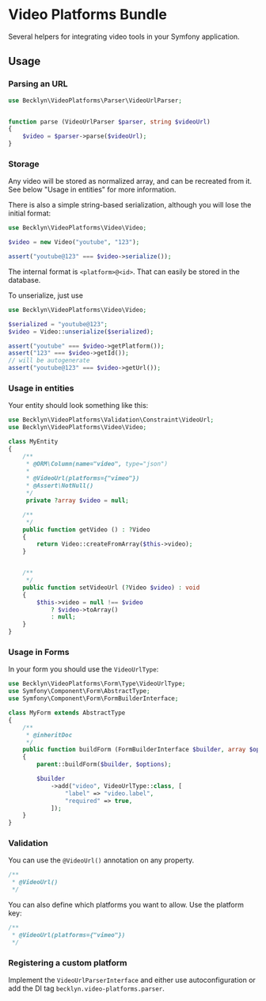 Video Platforms Bundle
======================

Several helpers for integrating video tools in your Symfony application.


Usage
-----


### Parsing an URL

```php
use Becklyn\VideoPlatforms\Parser\VideoUrlParser;


function parse (VideoUrlParser $parser, string $videoUrl)
{
    $video = $parser->parse($videoUrl);
}
```

### Storage

Any video will be stored as normalized array, and can be recreated from it. See below "Usage in entities" for more information.

There is also a simple string-based serialization, although you will lose the initial format:

```php
use Becklyn\VideoPlatforms\Video\Video;

$video = new Video("youtube", "123");

assert("youtube@123" === $video->serialize()); 
```

The internal format is `<platform>@<id>`. That can easily be stored in the database.

To unserialize, just use

```php
use Becklyn\VideoPlatforms\Video\Video;

$serialized = "youtube@123";
$video = Video::unserialize($serialized);

assert("youtube" === $video->getPlatform());
assert("123" === $video->getId());
// will be autogenerate
assert("youtube@123" === $video->getUrl());
```

### Usage in entities

Your entity should look something like this:


```php
use Becklyn\VideoPlatforms\Validation\Constraint\VideoUrl;
use Becklyn\VideoPlatforms\Video\Video;

class MyEntity
{
    /**
     * @ORM\Column(name="video", type="json")
     *
     * @VideoUrl(platforms={"vimeo"})
     * @Assert\NotNull()
     */
     private ?array $video = null;

    /**
     */
    public function getVideo () : ?Video
    {
        return Video::createFromArray($this->video);
    }


    /**
     */
    public function setVideoUrl (?Video $video) : void
    {
        $this->video = null !== $video
            ? $video->toArray()
            : null;
    }
}
```

### Usage in Forms

In your form you should use the `VideoUrlType`:


```php
use Becklyn\VideoPlatforms\Form\Type\VideoUrlType;
use Symfony\Component\Form\AbstractType;
use Symfony\Component\Form\FormBuilderInterface;

class MyForm extends AbstractType
{
    /**
     * @inheritDoc
     */
    public function buildForm (FormBuilderInterface $builder, array $options) : void
    {
        parent::buildForm($builder, $options);

        $builder
            ->add("video", VideoUrlType::class, [
                "label" => "video.label",
                "required" => true,
            ]);
    }
}
```


### Validation

You can use the `@VideoUrl()` annotation on any property.

```php
/**
 * @VideoUrl()
 */
```

You can also define which platforms you want to allow. Use the platform key:

```php
/**
 * @VideoUrl(platforms={"vimeo"})
 */
```

### Registering a custom platform

Implement the `VideoUrlParserInterface` and either use autoconfiguration 
or add the DI tag `becklyn.video-platforms.parser`.
